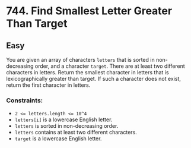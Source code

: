# 744. Find Smallest Letter Greater Than Target

## Easy

You are given an array of characters `letters` that is sorted in non-decreasing order, and a character `target`. There
are at least two different characters in letters. Return the smallest character in letters that is lexicographically
greater than target. If such a character does not exist, return the first character in letters.

### Constraints:

- `2 <= letters.length <= 10^4`
- `letters[i]` is a lowercase English letter.
- `letters` is sorted in non-decreasing order.
- `letters` contains at least two different characters.
- `target` is a lowercase English letter.
